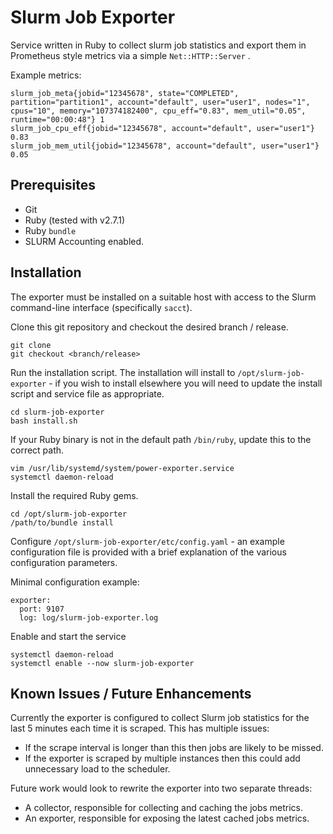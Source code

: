 
# Slurm Job Exporter
Service written in Ruby to collect slurm job statistics and export them in Prometheus style metrics via a simple `Net::HTTP::Server` .

Example metrics:
```
slurm_job_meta{jobid="12345678", state="COMPLETED", partition="partition1", account="default", user="user1", nodes="1", cpus="10", memory="107374182400", cpu_eff="0.83", mem_util="0.05", runtime="00:00:48"} 1
slurm_job_cpu_eff{jobid="12345678", account="default", user="user1"} 0.83
slurm_job_mem_util{jobid="12345678", account="default", user="user1"} 0.05
```

## Prerequisites
- Git
- Ruby (tested with v2.7.1)
- Ruby `bundle`
- SLURM Accounting enabled.

## Installation
The exporter must be installed on a suitable host with access to the Slurm command-line interface (specifically `sacct`).

Clone this git repository and checkout the desired branch / release.
```
git clone
git checkout <branch/release>
```

Run the installation script. The installation will install to `/opt/slurm-job-exporter` - if you wish to install elsewhere you will need to update the install script and service file as appropriate.
```
cd slurm-job-exporter
bash install.sh
```

If your Ruby binary is not in the default path `/bin/ruby`, update this to the correct path.
```
vim /usr/lib/systemd/system/power-exporter.service
systemctl daemon-reload
```
Install the required Ruby gems.
```
cd /opt/slurm-job-exporter
/path/to/bundle install
```

Configure `/opt/slurm-job-exporter/etc/config.yaml` - an example configuration file is provided with a brief explanation of the various configuration parameters.

Minimal configuration example:
```
exporter:
  port: 9107
  log: log/slurm-job-exporter.log
```

Enable and start the service
```
systemctl daemon-reload
systemctl enable --now slurm-job-exporter
```

## Known Issues / Future Enhancements
Currently the exporter is configured to collect Slurm job statistics for the last 5 minutes each time it is scraped. This has multiple issues:

- If the scrape interval is longer than this then jobs are likely to be missed.
- If the exporter is scraped by multiple instances then this could add unnecessary load to the scheduler.

Future work would look to rewrite the exporter into two separate threads:
- A collector, responsible for collecting and caching the jobs metrics.
- An exporter, responsible for exposing the latest cached jobs metrics.
